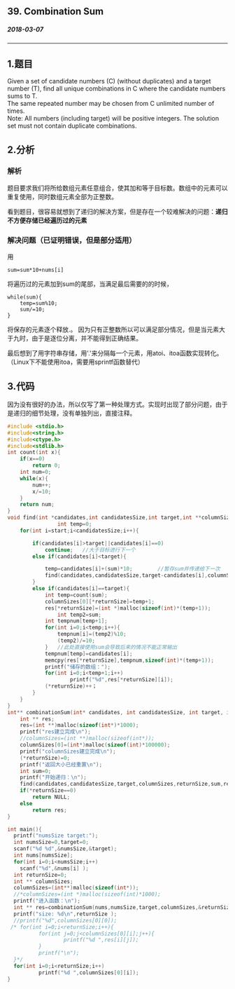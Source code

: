 ##  39. Combination Sum
##### 2018-03-07
***
## 1.题目
Given a set of candidate numbers (C) (without duplicates) and a target number (T), find all unique combinations in C where the candidate numbers sums to T.   
The same repeated number may be chosen from C unlimited number of times.  
Note:
All numbers (including target) will be positive integers.
The solution set must not contain duplicate combinations.

## 2.分析
### 解析
题目要求我们将所给数组元素任意组合，使其加和等于目标数。数组中的元素可以重复使用，同时数组元素全部为正整数。   

看到题目，很容易就想到了递归的解决方案，但是存在一个较难解决的问题：**递归不方便存储已经遍历过的元素**

### 解决问题（已证明错误，但是部分适用）
用
```
sum=sum*10+nums[i]
```
将遍历过的元素加到sum的尾部，当满足最后需要的的时候，
```
while(sum){
	temp=sum%10;
	sum/=10;
}
```
将保存的元素逐个释放.。
因为只有正整数所以可以满足部分情况，但是当元素大于九时，由于是逐位分离，并不能得到正确结果。  

最后想到了用字符串存储，用'.'来分隔每一个元素，用atoi、itoa函数实现转化。（Linux下不能使用itoa，需要用sprintf函数替代）

## 3.代码
因为没有很好的办法，所以仅写了第一种处理方式。实现时出现了部分问题，由于是递归的细节处理，没有单独列出，直接注释。
```c
#include <stdio.h>
#include<string.h>
#include<ctype.h>
#include<stdlib.h>
int count(int x){
    if(x==0)
        return 0;
    int num=0;
    while(x){
        num++;
        x/=10;
    }
    return num;
}
void find(int *candidates,int candidatesSize,int target,int **columnSizes,int *returnSize,int sum,int **res,int start   ){
                int temp=0;
    for(int i=start;i<candidatesSize;i++){

        if(candidates[i]>target||candidates[i]==0)
            continue;   //大于目标进行下一个
        else if(candidates[i]<target){

            temp=candidates[i]+(sum)*10;        //暂存sum并传递给下一次
            find(candidates,candidatesSize,target-candidates[i],columnSizes,returnSize,temp,res,i);
        }
        else if(candidates[i]==target){
            int temp=count(sum);
            columnSizes[0][*returnSize]=temp+1;
            res[*returnSize]=(int *)malloc(sizeof(int)*(temp+1));
                int temp2=sum;
            int tempnum[temp+1];
            for(int i=0;i<temp;i++){
                tempnum[i]=(temp2)%10;
                (temp2)/=10;
            }   //此处直接使用sum会导致后来的情况不能正常输出
            tempnum[temp]=candidates[i];
            memcpy(res[*returnSize],tempnum,sizeof(int)*(temp+1));
            printf("储存的数组：");
            for(int i=0;i<temp+1;i++)
                    printf("%d",res[*returnSize][i]);
            (*returnSize)++；
        }
    }
}
int** combinationSum(int* candidates, int candidatesSize, int target, int** columnSizes, int* returnSize) {
    int ** res;
    res=(int **)malloc(sizeof(int*)*1000);
    printf("res建立完成\n");
    //columnSizes=(int **)malloc(sizeof(int*));
    columnSizes[0]=(int*)malloc(sizeof(int)*100000);
    printf("columnSizes建立完成\n");
    (*returnSize)=0;
    printf("返回大小已经重置\n");
    int sum=0;
    printf("开始递归：\n");
    find(candidates,candidatesSize,target,columnSizes,returnSize,sum,res,0);
    if(*returnSize==0)
        return NULL;
    else
        return res;
}

int main(){
  printf("numsSize target:");
  int numsSize=0,target=0;
  scanf("%d %d",&numsSize,&target);
  int nums[numsSize];
  for(int i=0;i<numsSize;i++)
    scanf("%d",&nums[i] );
  int returnSize=0;
  int ** columnSizes;
  columnSizes=(int**)malloc(sizeof(int*));
  //*columnSizes=(int *)malloc(sizeof(int)*1000);
  printf("进入函数：\n");
  int ** res=combinationSum(nums,numsSize,target,columnSizes,&returnSize);
  printf("size: %d\n",returnSize );
  //printf("%d",columnSizes[0][0]);
 /* for(int i=0;i<returnSize;i++){
          for(int j=0;j<columnSizes[0][i];j++){
                  printf("%d ",res[i][j]);
          }
          printf("\n");
  }*/
  for(int i=0;i<returnSize;i++)
          printf("%d ",columnSizes[0][i]);
}

